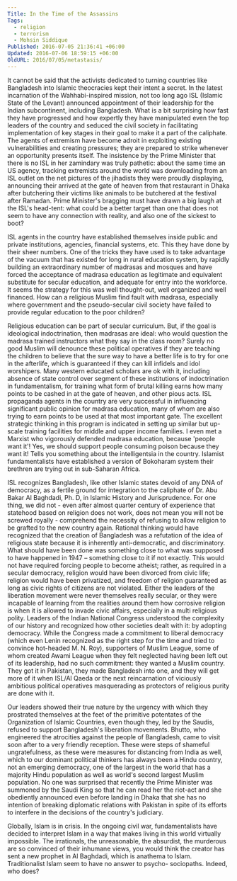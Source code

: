 ```yaml
---
Title: In the Time of the Assassins
Tags:
  - religion
  - terrorism
  - Mohsin Siddique
Published: 2016-07-05 21:36:41 +06:00
Updated: 2016-07-06 18:59:15 +06:00
OldURL: 2016/07/05/metastasis/
---
```


It cannot be said that the activists dedicated to turning countries like Bangladesh into Islamic theocracies kept their intent a secret. In the latest incarnation of the Wahhabi-inspired mission, not too long ago ISL (Islamic State of the Levant) announced appointment of their leadership for the Indian subcontinent, including Bangladesh. What is a bit surprising how fast they have progressed and how expertly they have manipulated even the top leaders of the country and seduced the civil society in facilitating implementation of key stages in their goal to make it a part of the caliphate. The agents of extremism have become adroit in exploiting existing vulnerabilities and creating pressures; they are prepared to strike whenever an opportunity presents itself. The insistence by the Prime Minister that there is no ISL in her zamindary was truly pathetic: about the same time an US agency, tracking extremists around the world was downloading from an ISL outlet on the net pictures of the jihadists they were proudly displaying, announcing their arrived at the gate of heaven from that restaurant in Dhaka after butchering their victims like animals to be butchered at the festival after Ramadan. Prime Minister's bragging must have drawn a big laugh at the ISL's head-tent: what could be a better target than one that does not seem to have any connection with reality, and also one of the sickest to boot? 

ISL agents in the country have established themselves inside public and private institutions, agencies, financial systems, etc. This they have done by their sheer numbers. One of the tricks they have used is to take advantage of the vacuum that has existed for long in rural education system, by rapidly building an extraordinary number of madrasas and mosques and have forced the acceptance of madrasa education as legitimate and equivalent substitute for secular education, and adequate for entry into the workforce. It seems the strategy for this was well thought-out, well organized and well financed. How can a religious Muslim find fault with madrasa, especially where government and the pseudo-secular civil society have failed to provide regular education to the poor children? 

Religious education can be part of secular curriculum. But, if the goal is ideological indoctrination, then madrasas are ideal: who would question the madrasa trained instructors what they say in the class room? Surely no good Muslim will denounce these political operatives if they are teaching the children to believe that the sure way to have a better life is to try for one in the afterlife, which is guaranteed if they can kill infidels and idol worshipers. Many western educated scholars are ok with it, including absence of state control over segment of these institutions of indoctrination in fundamentalism, for training what form of brutal killing earns how many points to be cashed in at the gate of heaven, and other pious acts. ISL propaganda agents in the country are very successful in influencing significant public opinion for madrasa education, many of whom are also trying to earn points to be used at that most important gate. The excellent strategic thinking in this program is indicated in setting up similar but up-scale training facilities for middle and upper income families. I even met a Marxist who vigorously defended madrasa education, because 'people want it'! Yes, we should support people consuming poison because they want it! Tells you something about the intelligentsia in the country. Islamist fundamentalists have established a version of Bokoharam system their brethren are trying out in sub-Saharan Africa.   

ISL recognizes Bangladesh, like other Islamic states devoid of any DNA of democracy, as a fertile ground for integration to the caliphate of Dr. Abu Bakar Al Baghdadi, Ph. D, in Islamic History and Jurisprudence. For one thing, we did not  - even after almost quarter century of experience that statehood based on religion does not work, does not mean you will not be screwed royally - comprehend the necessity of refusing to allow religion to be grafted to the new country again. Rational thinking would have recognized that the creation of Bangladesh was a refutation of the idea of religious state because it is inherently anti-democratic, and discriminatory. What should have been done was something close to what was supposed to have happened in 1947 – something close to it if not exactly. This would not have required forcing people to become atheist; rather, as required in a secular democracy, religion would have been divorced from civic life; religion would have been privatized, and freedom of religion guaranteed as long as civic rights of citizens are not violated. Either the leaders of the liberation movement were never themselves really secular, or they were incapable of learning from the realities around them how corrosive religion is when it is allowed to invade civic affairs, especially in a multi religious polity. Leaders of the Indian National Congress understood the complexity of our history and recognized how other societies dealt with it: by adopting democracy. While the Congress made a commitment to liberal democracy (which even Lenin recognized as the right step for the time and tried to convince hot-headed M. N. Roy), supporters of Muslim League, some of whom created Awami League when they felt neglected having been left out of its leadership, had no such commitment: they wanted a Muslim country. They got it in Pakistan, they made Bangladesh into one, and they will get more of it when ISL/Al Qaeda or the next reincarnation of viciously ambitious political operatives masquerading as protectors of religious purity are done with it. 

Our leaders showed their true nature by the urgency with which they prostrated themselves at the feet of the primitive potentates of the Organization of Islamic Countries, even though they, led by the Saudis, refused to support Bangladesh's liberation movements. Bhutto, who engineered the atrocities against the people of Bangladesh, came to visit soon after to a very friendly reception. These were steps of shameful ungratefulness, as these were measures for distancing from India as well, which to our dominant political thinkers has always been a Hindu country, not an emerging democracy, one of the largest in the world that has a majority Hindu population as well as world's second largest Muslim population. No one was surprised that recently the Prime Minister was summoned by the Saudi King so that he can read her the riot-act and she obediently announced even before landing in Dhaka that she has no intention of breaking diplomatic relations with Pakistan in spite of its efforts to interfere in the  decisions of the country's judiciary.

Globally, Islam is in crisis. In the ongoing civil war, fundamentalists have decided to interpret Islam in a way that makes living in this world virtually impossible. The irrationals, the unreasonable, the absurdist, the murderous are so convinced of their inhumane views, you would think the creator has sent a new prophet in Al Baghdadi, which is anathema to Islam. Traditionalist Islam seem to have no answer to psycho- sociopaths. Indeed, who does?   

